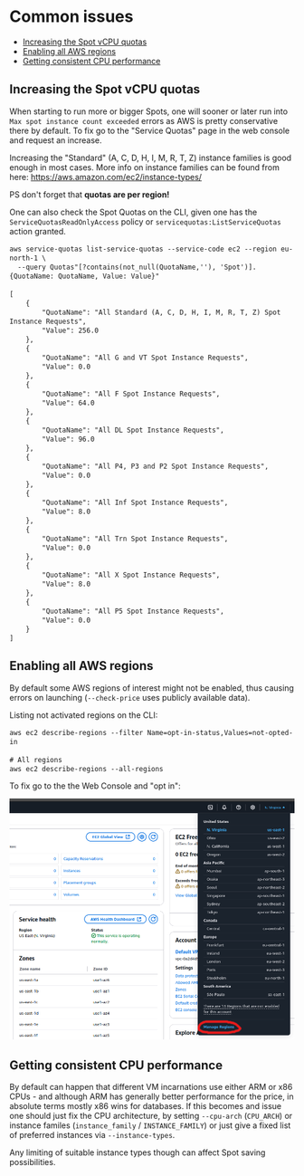 # Common issues

* [Increasing the Spot vCPU quotas](#increasing-the-spot-vcpu-quotas)
* [Enabling all AWS regions](#enabling-all-aws-regions)
* [Getting consistent CPU performance](#getting-consistent-cpu-performance)

## Increasing the Spot vCPU quotas

When starting to run more or bigger Spots, one will sooner or later run into `Max spot instance count exceeded` errors
as AWS is pretty conservative there by default. To fix go to the "Service Quotas" page in the web console and request
an increase.

Increasing the "Standard" (A, C, D, H, I, M, R, T, Z) instance families is good enough in most cases. More info on instance
families can be found from here: https://aws.amazon.com/ec2/instance-types/

PS don't forget that **quotas are per region!**

One can also check the Spot Quotas on the CLI, given one has the `ServiceQuotasReadOnlyAccess` policy or
`servicequotas:ListServiceQuotas` action granted.

```
aws service-quotas list-service-quotas --service-code ec2 --region eu-north-1 \
  --query Quotas"[?contains(not_null(QuotaName,''), 'Spot')].{QuotaName: QuotaName, Value: Value}"

[
    {
        "QuotaName": "All Standard (A, C, D, H, I, M, R, T, Z) Spot Instance Requests",
        "Value": 256.0
    },
    {
        "QuotaName": "All G and VT Spot Instance Requests",
        "Value": 0.0
    },
    {
        "QuotaName": "All F Spot Instance Requests",
        "Value": 64.0
    },
    {
        "QuotaName": "All DL Spot Instance Requests",
        "Value": 96.0
    },
    {
        "QuotaName": "All P4, P3 and P2 Spot Instance Requests",
        "Value": 0.0
    },
    {
        "QuotaName": "All Inf Spot Instance Requests",
        "Value": 8.0
    },
    {
        "QuotaName": "All Trn Spot Instance Requests",
        "Value": 0.0
    },
    {
        "QuotaName": "All X Spot Instance Requests",
        "Value": 8.0
    },
    {
        "QuotaName": "All P5 Spot Instance Requests",
        "Value": 0.0
    }
]
```

## Enabling all AWS regions

By default some AWS regions of interest might not be enabled, thus causing errors on launching (`--check-price` uses
publicly available data).

Listing not activated regions on the CLI:

```
aws ec2 describe-regions --filter Name=opt-in-status,Values=not-opted-in

# All regions
aws ec2 describe-regions --all-regions
```

To fix go to the the Web Console and "opt in":

![AWS Web Console Region Listing](img/manage_regions.png)


## Getting consistent CPU performance

By default can happen that different VM incarnations use either ARM or x86 CPUs - and although ARM has generally
better performance for the price, in absolute terms mostly x86 wins for databases. If this becomes and issue one should
just fix the CPU architecture, by setting `--cpu-arch` (`CPU_ARCH`) or instance familes (`instance_family` / `INSTANCE_FAMILY`)
or just give a fixed list of preferred instances via `--instance-types`.

Any limiting of suitable instance types though can affect Spot saving possibilities.

